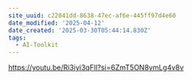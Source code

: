 ```yaml
---
site_uuid: c22041dd-8638-47ec-af6e-445ff97d4e60
date_modified: '2025-04-12'
date_created: '2025-03-30T05:44:14.830Z'
tags:
  - AI-Toolkit
---
```





























































https://youtu.be/Ri3iyi3qFlI?si=6ZmT5ON8ymLg4v8v